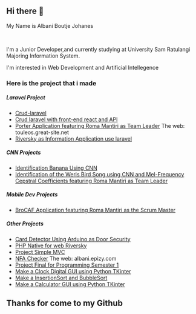 <h2>Hi there 👋</h2>

<p>My Name is Albani Boutje Johanes</p>
<br>
<p>I'm a Junior Developer,and currently studying at University Sam Ratulangi Majoring Information System.  </p>
<p>I'm interested in Web Development and Artificial Intellegence</p>

<h3>Here is the project that i made</h3>
<h5>Laravel Project</h5>
<ul>
  <li><a href="https://github.com/albanijohanes/crud-laravel">Crud-laravel</a></li>
  <li><a href="https://github.com/albanijohanes/laravel-react-api-crud">Crud laravel with front-end react and API</a></li>
  <li><a href="https://github.com/albanijohanes/project_gemastik">Porter Application featuring Roma Mantiri as Team Leader</a><span> The web: touleos.great-site.net</span></li>
  <li><a href="https://github.com/albanijohanes/riversky-laravel">Riversky as Information Application use laravel</a></li>
</ul>
<h5>CNN Projects</h5>
<ul>
  <li><a href="https://github.com/albanijohanes/Identification-Banana">Identification Banana Using CNN</a></li>
  <li><a href="https://github.com/romanouke/Identifikasi-Suara-Burung-Weris">Identification of the Weris Bird Song using CNN and Mel-Frequency Cepstral Coefficients featuring Roma Mantiri as Team Leader</a></li>
</ul>
<h5>Mobile Dev Projects</h5>
<ul>
  <li><a href="https://github.com/romanouke/BroCAF-Apps">BroCAF Application featuring Roma Mantiri as the Scrum Master</a></li>
</ul>
<h5>Other Projects</h5>
<ul>
  <li><a href="https://github.com/albanijohanes/Arduino-Card-Detector">Card Detector Using Arduino as Door Security</a></li>
  <li><a href="https://github.com/albanijohanes/Riversky">PHP Native for web Riversky</a></li>
  <li><a href="https://github.com/albanijohanes/MVC_Sederhana">Project Simple MVC</a></li>
  <li><a href="https://github.com/albanijohanes/ProjectAutomataNFA">NFA Checker</a><span> The web: albani.epizy.com</span></li>
  <li><a href="https://github.com/albanijohanes/UAS-Programming">Project Final for Programming Semester 1</a></li>
  <li><a href="https://github.com/albanijohanes/Clock-Digital-Tkinter">Make a Clock Digital GUI using Python TKinter</a></li>
  <li><a href="https://github.com/albanijohanes/Sorting-Python">Make a InsertionSort and BubbleSort</a></li>
  <li><a href="https://github.com/albanijohanes/Calculator-Python-Tkinter">Make a Calculator GUI using Python TKinter</a></li>
</ul>

<h2>Thanks for come to my Github</h2>


